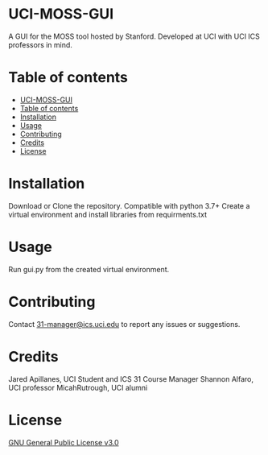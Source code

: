 # UCI-MOSS-GUI
A GUI for the MOSS tool hosted by Stanford. Developed at UCI with UCI ICS professors in mind.

Table of contents
=================

<!--ts-->
   * [UCI-MOSS-GUI](#UCI-MOSS-GUI)
   * [Table of contents](#table-of-contents)
   * [Installation](#installation)
   * [Usage](#usage)
   * [Contributing](#contributing)
   * [Credits](#credits)
   * [License](#license)
<!--te-->

Installation
============
Download or Clone the repository.
Compatible with python 3.7+
Create a virtual environment and install libraries from requirments.txt


Usage
=====
Run gui.py from the created virtual environment.

Contributing
============
Contact 31-manager@ics.uci.edu to report any issues or suggestions.

Credits
=======
Jared Apillanes, UCI Student and ICS 31 Course Manager
Shannon Alfaro, UCI professor
MicahRutrough, UCI alumni

License
=======
[GNU General Public License v3.0](license.txt)
